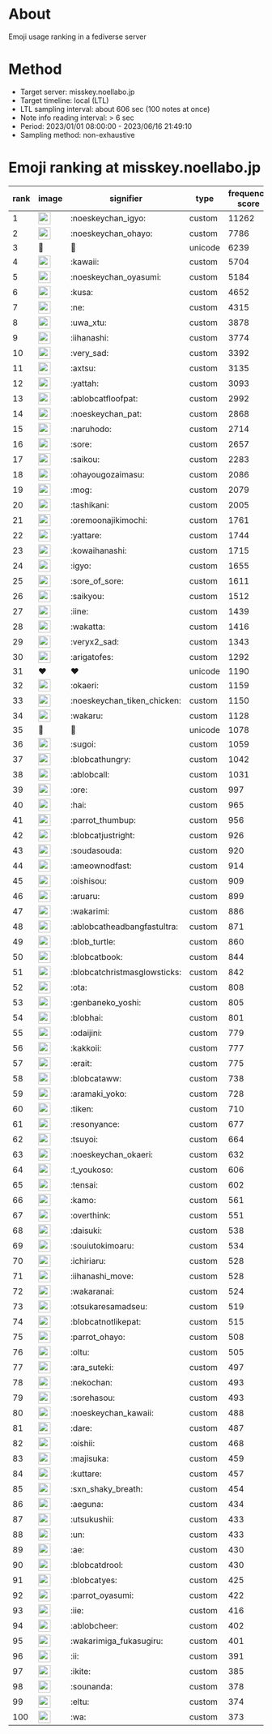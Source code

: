 # About
Emoji usage ranking in a fediverse server

# Method
- Target server: misskey.noellabo.jp
- Target timeline: local (LTL)
- LTL sampling interval: about 606 sec (100 notes at once)
- Note info reading interval: > 6 sec
- Period: 2023/01/01 08:00:00 - 2023/06/16 21:49:10 
- Sampling method: non-exhaustive

# Emoji ranking at misskey.noellabo.jp

|rank|image|signifier|type|frequency score|
|----|----|----|----|----|
|1|<img height="24" src="https://misskey.noellabo.jp/emoji/noeskeychan_igyo.webp">|:noeskeychan_igyo:|custom|11262|
|2|<img height="24" src="https://misskey.noellabo.jp/emoji/noeskeychan_ohayo.webp">|:noeskeychan_ohayo:|custom|7786|
|3|🎉|🎉|unicode|6239|
|4|<img height="24" src="https://misskey.noellabo.jp/emoji/kawaii.webp">|:kawaii:|custom|5704|
|5|<img height="24" src="https://misskey.noellabo.jp/emoji/noeskeychan_oyasumi.webp">|:noeskeychan_oyasumi:|custom|5184|
|6|<img height="24" src="https://misskey.noellabo.jp/emoji/kusa.webp">|:kusa:|custom|4652|
|7|<img height="24" src="https://misskey.noellabo.jp/emoji/ne.webp">|:ne:|custom|4315|
|8|<img height="24" src="https://misskey.noellabo.jp/emoji/uwa_xtu.webp">|:uwa_xtu:|custom|3878|
|9|<img height="24" src="https://misskey.noellabo.jp/emoji/iihanashi.webp">|:iihanashi:|custom|3774|
|10|<img height="24" src="https://misskey.noellabo.jp/emoji/very_sad.webp">|:very_sad:|custom|3392|
|11|<img height="24" src="https://misskey.noellabo.jp/emoji/axtsu.webp">|:axtsu:|custom|3135|
|12|<img height="24" src="https://misskey.noellabo.jp/emoji/yattah.webp">|:yattah:|custom|3093|
|13|<img height="24" src="https://misskey.noellabo.jp/emoji/ablobcatfloofpat.webp">|:ablobcatfloofpat:|custom|2992|
|14|<img height="24" src="https://misskey.noellabo.jp/emoji/noeskeychan_pat.webp">|:noeskeychan_pat:|custom|2868|
|15|<img height="24" src="https://misskey.noellabo.jp/emoji/naruhodo.webp">|:naruhodo:|custom|2714|
|16|<img height="24" src="https://misskey.noellabo.jp/emoji/sore.webp">|:sore:|custom|2657|
|17|<img height="24" src="https://misskey.noellabo.jp/emoji/saikou.webp">|:saikou:|custom|2283|
|18|<img height="24" src="https://misskey.noellabo.jp/emoji/ohayougozaimasu.webp">|:ohayougozaimasu:|custom|2086|
|19|<img height="24" src="https://misskey.noellabo.jp/emoji/mog.webp">|:mog:|custom|2079|
|20|<img height="24" src="https://misskey.noellabo.jp/emoji/tashikani.webp">|:tashikani:|custom|2005|
|21|<img height="24" src="https://misskey.noellabo.jp/emoji/oremoonajikimochi.webp">|:oremoonajikimochi:|custom|1761|
|22|<img height="24" src="https://misskey.noellabo.jp/emoji/yattare.webp">|:yattare:|custom|1744|
|23|<img height="24" src="https://misskey.noellabo.jp/emoji/kowaihanashi.webp">|:kowaihanashi:|custom|1715|
|24|<img height="24" src="https://misskey.noellabo.jp/emoji/igyo.webp">|:igyo:|custom|1655|
|25|<img height="24" src="https://misskey.noellabo.jp/emoji/sore_of_sore.webp">|:sore_of_sore:|custom|1611|
|26|<img height="24" src="https://misskey.noellabo.jp/emoji/saikyou.webp">|:saikyou:|custom|1512|
|27|<img height="24" src="https://misskey.noellabo.jp/emoji/iine.webp">|:iine:|custom|1439|
|28|<img height="24" src="https://misskey.noellabo.jp/emoji/wakatta.webp">|:wakatta:|custom|1416|
|29|<img height="24" src="https://misskey.noellabo.jp/emoji/veryx2_sad.webp">|:veryx2_sad:|custom|1343|
|30|<img height="24" src="https://misskey.noellabo.jp/emoji/arigatofes.webp">|:arigatofes:|custom|1292|
|31|❤|❤|unicode|1190|
|32|<img height="24" src="https://misskey.noellabo.jp/emoji/okaeri.webp">|:okaeri:|custom|1159|
|33|<img height="24" src="https://misskey.noellabo.jp/emoji/noeskeychan_tiken_chicken.webp">|:noeskeychan_tiken_chicken:|custom|1150|
|34|<img height="24" src="https://misskey.noellabo.jp/emoji/wakaru.webp">|:wakaru:|custom|1128|
|35|🍗|🍗|unicode|1078|
|36|<img height="24" src="https://misskey.noellabo.jp/emoji/sugoi.webp">|:sugoi:|custom|1059|
|37|<img height="24" src="https://misskey.noellabo.jp/emoji/blobcathungry.webp">|:blobcathungry:|custom|1042|
|38|<img height="24" src="https://misskey.noellabo.jp/emoji/ablobcall.webp">|:ablobcall:|custom|1031|
|39|<img height="24" src="https://misskey.noellabo.jp/emoji/ore.webp">|:ore:|custom|997|
|40|<img height="24" src="https://misskey.noellabo.jp/emoji/hai.webp">|:hai:|custom|965|
|41|<img height="24" src="https://misskey.noellabo.jp/emoji/parrot_thumbup.webp">|:parrot_thumbup:|custom|956|
|42|<img height="24" src="https://misskey.noellabo.jp/emoji/blobcatjustright.webp">|:blobcatjustright:|custom|926|
|43|<img height="24" src="https://misskey.noellabo.jp/emoji/soudasouda.webp">|:soudasouda:|custom|920|
|44|<img height="24" src="https://misskey.noellabo.jp/emoji/ameownodfast.webp">|:ameownodfast:|custom|914|
|45|<img height="24" src="https://misskey.noellabo.jp/emoji/oishisou.webp">|:oishisou:|custom|909|
|46|<img height="24" src="https://misskey.noellabo.jp/emoji/aruaru.webp">|:aruaru:|custom|899|
|47|<img height="24" src="https://misskey.noellabo.jp/emoji/wakarimi.webp">|:wakarimi:|custom|886|
|48|<img height="24" src="https://misskey.noellabo.jp/emoji/ablobcatheadbangfastultra.webp">|:ablobcatheadbangfastultra:|custom|871|
|49|<img height="24" src="https://misskey.noellabo.jp/emoji/blob_turtle.webp">|:blob_turtle:|custom|860|
|50|<img height="24" src="https://misskey.noellabo.jp/emoji/blobcatbook.webp">|:blobcatbook:|custom|844|
|51|<img height="24" src="https://misskey.noellabo.jp/emoji/blobcatchristmasglowsticks.webp">|:blobcatchristmasglowsticks:|custom|842|
|52|<img height="24" src="https://misskey.noellabo.jp/emoji/ota.webp">|:ota:|custom|808|
|53|<img height="24" src="https://misskey.noellabo.jp/emoji/genbaneko_yoshi.webp">|:genbaneko_yoshi:|custom|805|
|54|<img height="24" src="https://misskey.noellabo.jp/emoji/blobhai.webp">|:blobhai:|custom|801|
|55|<img height="24" src="https://misskey.noellabo.jp/emoji/odaijini.webp">|:odaijini:|custom|779|
|56|<img height="24" src="https://misskey.noellabo.jp/emoji/kakkoii.webp">|:kakkoii:|custom|777|
|57|<img height="24" src="https://misskey.noellabo.jp/emoji/erait.webp">|:erait:|custom|775|
|58|<img height="24" src="https://misskey.noellabo.jp/emoji/blobcataww.webp">|:blobcataww:|custom|738|
|59|<img height="24" src="https://misskey.noellabo.jp/emoji/aramaki_yoko.webp">|:aramaki_yoko:|custom|728|
|60|<img height="24" src="https://misskey.noellabo.jp/emoji/tiken.webp">|:tiken:|custom|710|
|61|<img height="24" src="https://misskey.noellabo.jp/emoji/resonyance.webp">|:resonyance:|custom|677|
|62|<img height="24" src="https://misskey.noellabo.jp/emoji/tsuyoi.webp">|:tsuyoi:|custom|664|
|63|<img height="24" src="https://misskey.noellabo.jp/emoji/noeskeychan_okaeri.webp">|:noeskeychan_okaeri:|custom|632|
|64|<img height="24" src="https://misskey.noellabo.jp/emoji/t_youkoso.webp">|:t_youkoso:|custom|606|
|65|<img height="24" src="https://misskey.noellabo.jp/emoji/tensai.webp">|:tensai:|custom|602|
|66|<img height="24" src="https://misskey.noellabo.jp/emoji/kamo.webp">|:kamo:|custom|561|
|67|<img height="24" src="https://misskey.noellabo.jp/emoji/overthink.webp">|:overthink:|custom|551|
|68|<img height="24" src="https://misskey.noellabo.jp/emoji/daisuki.webp">|:daisuki:|custom|538|
|69|<img height="24" src="https://misskey.noellabo.jp/emoji/souiutokimoaru.webp">|:souiutokimoaru:|custom|534|
|70|<img height="24" src="https://misskey.noellabo.jp/emoji/ichiriaru.webp">|:ichiriaru:|custom|528|
|71|<img height="24" src="https://misskey.noellabo.jp/emoji/iihanashi_move.webp">|:iihanashi_move:|custom|528|
|72|<img height="24" src="https://misskey.noellabo.jp/emoji/wakaranai.webp">|:wakaranai:|custom|524|
|73|<img height="24" src="https://misskey.noellabo.jp/emoji/otsukaresamadseu.webp">|:otsukaresamadseu:|custom|519|
|74|<img height="24" src="https://misskey.noellabo.jp/emoji/blobcatnotlikepat.webp">|:blobcatnotlikepat:|custom|515|
|75|<img height="24" src="https://misskey.noellabo.jp/emoji/parrot_ohayo.webp">|:parrot_ohayo:|custom|508|
|76|<img height="24" src="https://misskey.noellabo.jp/emoji/oltu.webp">|:oltu:|custom|505|
|77|<img height="24" src="https://misskey.noellabo.jp/emoji/ara_suteki.webp">|:ara_suteki:|custom|497|
|78|<img height="24" src="https://misskey.noellabo.jp/emoji/nekochan.webp">|:nekochan:|custom|493|
|79|<img height="24" src="https://misskey.noellabo.jp/emoji/sorehasou.webp">|:sorehasou:|custom|493|
|80|<img height="24" src="https://misskey.noellabo.jp/emoji/noeskeychan_kawaii.webp">|:noeskeychan_kawaii:|custom|488|
|81|<img height="24" src="https://misskey.noellabo.jp/emoji/dare.webp">|:dare:|custom|487|
|82|<img height="24" src="https://misskey.noellabo.jp/emoji/oishii.webp">|:oishii:|custom|468|
|83|<img height="24" src="https://misskey.noellabo.jp/emoji/majisuka.webp">|:majisuka:|custom|459|
|84|<img height="24" src="https://misskey.noellabo.jp/emoji/kuttare.webp">|:kuttare:|custom|457|
|85|<img height="24" src="https://misskey.noellabo.jp/emoji/sxn_shaky_breath.webp">|:sxn_shaky_breath:|custom|454|
|86|<img height="24" src="https://misskey.noellabo.jp/emoji/aeguna.webp">|:aeguna:|custom|434|
|87|<img height="24" src="https://misskey.noellabo.jp/emoji/utsukushii.webp">|:utsukushii:|custom|433|
|88|<img height="24" src="https://misskey.noellabo.jp/emoji/un.webp">|:un:|custom|433|
|89|<img height="24" src="https://misskey.noellabo.jp/emoji/ae.webp">|:ae:|custom|430|
|90|<img height="24" src="https://misskey.noellabo.jp/emoji/blobcatdrool.webp">|:blobcatdrool:|custom|430|
|91|<img height="24" src="https://misskey.noellabo.jp/emoji/blobcatyes.webp">|:blobcatyes:|custom|425|
|92|<img height="24" src="https://misskey.noellabo.jp/emoji/parrot_oyasumi.webp">|:parrot_oyasumi:|custom|422|
|93|<img height="24" src="https://misskey.noellabo.jp/emoji/iie.webp">|:iie:|custom|416|
|94|<img height="24" src="https://misskey.noellabo.jp/emoji/ablobcheer.webp">|:ablobcheer:|custom|402|
|95|<img height="24" src="https://misskey.noellabo.jp/emoji/wakarimiga_fukasugiru.webp">|:wakarimiga_fukasugiru:|custom|401|
|96|<img height="24" src="https://misskey.noellabo.jp/emoji/ii.webp">|:ii:|custom|391|
|97|<img height="24" src="https://misskey.noellabo.jp/emoji/ikite.webp">|:ikite:|custom|385|
|98|<img height="24" src="https://misskey.noellabo.jp/emoji/sounanda.webp">|:sounanda:|custom|378|
|99|<img height="24" src="https://misskey.noellabo.jp/emoji/eltu.webp">|:eltu:|custom|374|
|100|<img height="24" src="https://misskey.noellabo.jp/emoji/wa.webp">|:wa:|custom|373|
